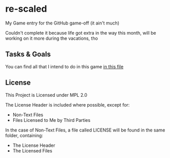 # re-scaled

My Game entry for the GitHub game-off (it ain't much)

Couldn't complete it because life got extra in the way this month, will be working on it more during the vacations, tho

## Tasks & Goals

You can find all that I intend to do in this game [in this file](TASKLIST.md)

## License

This Project is Licensed under MPL 2.0

The License Header is included where possible, except for:
- Non-Text Files
- Files Licensed to Me by Third Parties

In the case of Non-Text Files, a file called LICENSE will be found in the same folder, containing:
- The License Header
- The Licensed Files
